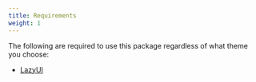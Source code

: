 ```yaml
---
title: Requirements
weight: 1
---
```


The following are required to use this package regardless of what theme you choose:

- [LazyUI](https://github.com/ilsyaa/lazyui)
